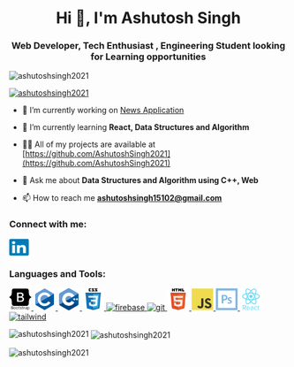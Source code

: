 <h1 align="center">Hi 👋, I'm Ashutosh Singh</h1>
<h3 align="center">Web Developer, Tech Enthusiast , Engineering Student looking for Learning opportunities</h3>

<p align="left"> <img src="https://komarev.com/ghpvc/?username=ashutoshsingh2021&label=Profile%20views&color=0e75b6&style=flat" alt="ashutoshsingh2021" /> </p>

<p align="left"> <a href="https://github.com/ryo-ma/github-profile-trophy"><img src="https://github-profile-trophy.vercel.app/?username=ashutoshsingh2021" alt="ashutoshsingh2021" /></a> </p>

- 🔭 I’m currently working on [News Application](https://github.com/AshutoshSingh2021/NewsMonkey)

- 🌱 I’m currently learning **React, Data Structures and Algorithm**

- 👨‍💻 All of my projects are available at [https://github.com/AshutoshSingh2021](https://github.com/AshutoshSingh2021)

- 💬 Ask me about **Data Structures and Algorithm using C++, Web**

- 📫 How to reach me **ashutoshsingh15102@gmail.com**

<h3 align="left">Connect with me:</h3>
<p align="left">
<a href="https://linkedin.com/in/ashutosh-singh-1825201bb" target="blank"><img align="center" src="https://github.com/AshutoshSingh2021/AshutoshSingh2021/blob/main/290999.png" alt="ashutosh-singh-1825201bb" height="30" width="40" /></a>
</p>

<h3 align="left">Languages and Tools:</h3>
<p align="left"> <a href="https://getbootstrap.com" target="_blank" rel="noreferrer"> <img src="https://raw.githubusercontent.com/devicons/devicon/master/icons/bootstrap/bootstrap-plain-wordmark.svg" alt="bootstrap" width="40" height="40"/> </a> <a href="https://www.cprogramming.com/" target="_blank" rel="noreferrer"> <img src="https://raw.githubusercontent.com/devicons/devicon/master/icons/c/c-original.svg" alt="c" width="40" height="40"/> </a> <a href="https://www.w3schools.com/cpp/" target="_blank" rel="noreferrer"> <img src="https://raw.githubusercontent.com/devicons/devicon/master/icons/cplusplus/cplusplus-original.svg" alt="cplusplus" width="40" height="40"/> </a> <a href="https://www.w3schools.com/css/" target="_blank" rel="noreferrer"> <img src="https://raw.githubusercontent.com/devicons/devicon/master/icons/css3/css3-original-wordmark.svg" alt="css3" width="40" height="40"/> </a> <a href="https://firebase.google.com/" target="_blank" rel="noreferrer"> <img src="https://www.vectorlogo.zone/logos/firebase/firebase-icon.svg" alt="firebase" width="40" height="40"/> </a> <a href="https://git-scm.com/" target="_blank" rel="noreferrer"> <img src="https://www.vectorlogo.zone/logos/git-scm/git-scm-icon.svg" alt="git" width="40" height="40"/> </a> <a href="https://www.w3.org/html/" target="_blank" rel="noreferrer"> <img src="https://raw.githubusercontent.com/devicons/devicon/master/icons/html5/html5-original-wordmark.svg" alt="html5" width="40" height="40"/> </a> <a href="https://developer.mozilla.org/en-US/docs/Web/JavaScript" target="_blank" rel="noreferrer"> <img src="https://raw.githubusercontent.com/devicons/devicon/master/icons/javascript/javascript-original.svg" alt="javascript" width="40" height="40"/> </a> <a href="https://www.photoshop.com/en" target="_blank" rel="noreferrer"> <img src="https://raw.githubusercontent.com/devicons/devicon/master/icons/photoshop/photoshop-line.svg" alt="photoshop" width="40" height="40"/> </a> <a href="https://reactjs.org/" target="_blank" rel="noreferrer"> <img src="https://raw.githubusercontent.com/devicons/devicon/master/icons/react/react-original-wordmark.svg" alt="react" width="40" height="40"/> </a> <a href="https://tailwindcss.com/" target="_blank" rel="noreferrer"> <img src="https://www.vectorlogo.zone/logos/tailwindcss/tailwindcss-icon.svg" alt="tailwind" width="40" height="40"/> </a> </p>

<p><img align="left" src="https://github-readme-stats.vercel.app/api/top-langs?username=ashutoshsingh2021&show_icons=true&locale=en&layout=compact" alt="ashutoshsingh2021" /></p>

<p>&nbsp;<img align="center" src="https://github-readme-stats.vercel.app/api?username=ashutoshsingh2021&show_icons=true&locale=en" alt="ashutoshsingh2021" /></p>

<p><img align="center" src="https://github-readme-streak-stats.herokuapp.com/?user=ashutoshsingh2021&" alt="ashutoshsingh2021" /></p>
